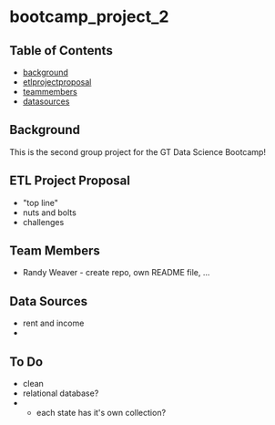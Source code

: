 # bootcamp_project_2

## Table of Contents
* [background](#background)
* [etlprojectproposal](#etlprojectproposal)
* [teammembers](#teammembers)
* [datasources](#datasources)

## Background
This is the second group project for the GT Data Science Bootcamp!

## ETL Project Proposal
* "top line"
* nuts and bolts
* challenges

## Team Members
* Randy Weaver - create repo, own README file, ...

## Data Sources
* rent and income
* 

## To Do
* clean
* relational database?
* - each state has it's own collection?
